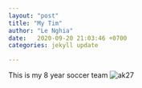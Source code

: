 ```yaml
---
layout: "post"
title: "My Tim"
author: "Le Nghia"
date:   2020-09-20 21:03:46 +0700
categories: jekyll update

---
```


This is my 8 year soccer team
![ak27](https://lenghia-cn8.github.io/blog/img/AK27.jpg)